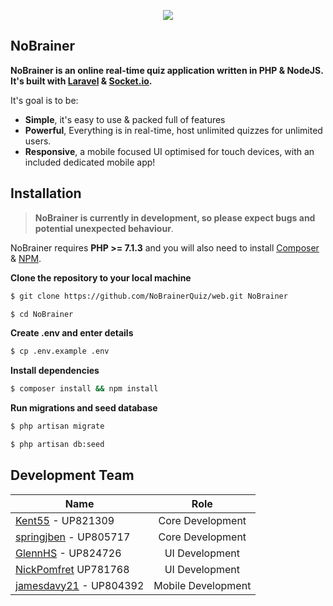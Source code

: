 <p align="center"><img src="https://image.ibb.co/b9a4gw/nobrainer.png">
</p>

## NoBrainer ##

**NoBrainer is an online real-time quiz application written in PHP & NodeJS. It's built with [Laravel](https://laravel.com)  & [Socket.io](https://socket.io/).**

It's goal is to be:

* **Simple**, it's easy to use & packed full of features
* **Powerful**, Everything is in real-time, host unlimited quizzes for unlimited users.
* **Responsive**, a mobile focused UI optimised for touch devices, with an included dedicated mobile app! 


## Installation

> **NoBrainer is currently in development, so please expect bugs and potential unexpected behaviour**.

NoBrainer requires **PHP >= 7.1.3** and you will also need to install [Composer](https://getcomposer.org) & [NPM](https://www.npmjs.com).

**Clone the repository to your local machine**
```bash
$ git clone https://github.com/NoBrainerQuiz/web.git NoBrainer
```
```bash
$ cd NoBrainer
```
**Create .env and enter details**
```bash
$ cp .env.example .env
```

**Install dependencies**
```bash
$ composer install && npm install
```

**Run migrations and seed database**
```bash
$ php artisan migrate
```
```bash
$ php artisan db:seed
```

## Development Team

| Name        | Role          |
| ------------- |:-------------:|
| [Kent55](https://github.com/Kent55) - UP821309       | Core Development 
| [springjben](https://github.com/springjben) - UP805717      | Core Development      
| [GlennHS](https://github.com/GlennHS) - UP824726 | UI Development      
| [NickPomfret](https://github.com/orgs/NoBrainerQuiz/people/NickPomfret) UP781768 | UI Development
| [jamesdavy21](https://github.com/jamesdavy21) - UP804392 | Mobile Development  
